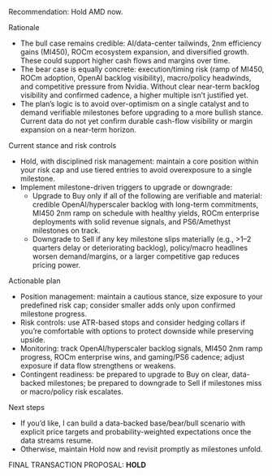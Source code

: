Recommendation: Hold AMD now.

Rationale
- The bull case remains credible: AI/data-center tailwinds, 2nm efficiency gains (MI450), ROCm ecosystem expansion, and diversified growth. These could support higher cash flows and margins over time.
- The bear case is equally concrete: execution/timing risk (ramp of MI450, ROCm adoption, OpenAI backlog visibility), macro/policy headwinds, and competitive pressure from Nvidia. Without clear near-term backlog visibility and confirmed cadence, a higher multiple isn’t justified yet.
- The plan’s logic is to avoid over-optimism on a single catalyst and to demand verifiable milestones before upgrading to a more bullish stance. Current data do not yet confirm durable cash-flow visibility or margin expansion on a near-term horizon.

Current stance and risk controls
- Hold, with disciplined risk management: maintain a core position within your risk cap and use tiered entries to avoid overexposure to a single milestone.
- Implement milestone-driven triggers to upgrade or downgrade:
  - Upgrade to Buy only if all of the following are verifiable and material: credible OpenAI/hyperscaler backlog with long-term commitments, MI450 2nm ramp on schedule with healthy yields, ROCm enterprise deployments with solid revenue signals, and PS6/Amethyst milestones on track.
  - Downgrade to Sell if any key milestone slips materially (e.g., >1–2 quarters delay or deteriorating backlog), policy/macro headlines worsen demand/margins, or a larger competitive gap reduces pricing power.

Actionable plan
- Position management: maintain a cautious stance, size exposure to your predefined risk cap; consider smaller adds only upon confirmed milestone progress.
- Risk controls: use ATR-based stops and consider hedging collars if you’re comfortable with options to protect downside while preserving upside.
- Monitoring: track OpenAI/hyperscaler backlog signals, MI450 2nm ramp progress, ROCm enterprise wins, and gaming/PS6 cadence; adjust exposure if data flow strengthens or weakens.
- Contingent readiness: be prepared to upgrade to Buy on clear, data-backed milestones; be prepared to downgrade to Sell if milestones miss or macro/policy risk escalates.

Next steps
- If you’d like, I can build a data-backed base/bear/bull scenario with explicit price targets and probability-weighted expectations once the data streams resume.
- Otherwise, maintain Hold now and revisit promptly as milestones unfold.

FINAL TRANSACTION PROPOSAL: **HOLD**